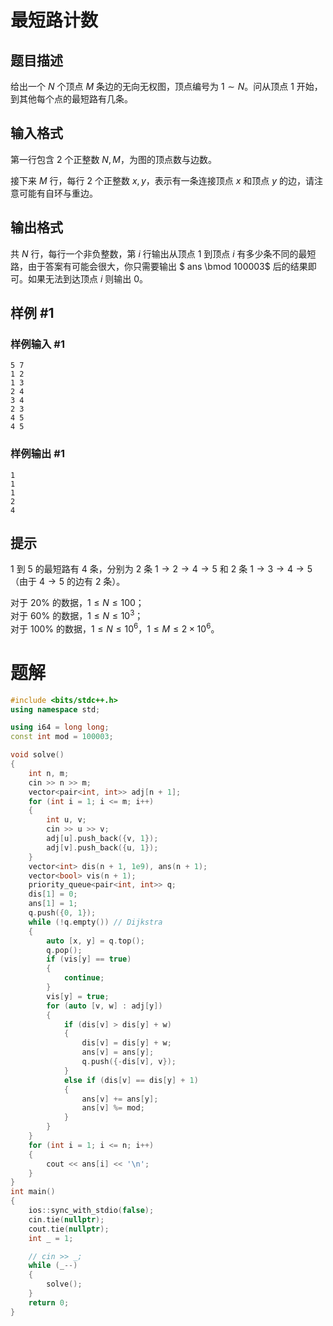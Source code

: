 # 最短路计数

## 题目描述

给出一个 $N$ 个顶点 $M$ 条边的无向无权图，顶点编号为 $1\sim N$。问从顶点 $1$ 开始，到其他每个点的最短路有几条。

## 输入格式

第一行包含 $2$ 个正整数 $N,M$，为图的顶点数与边数。

接下来 $M$ 行，每行 $2$ 个正整数 $x,y$，表示有一条连接顶点 $x$ 和顶点 $y$ 的边，请注意可能有自环与重边。

## 输出格式

共 $N$ 行，每行一个非负整数，第 $i$ 行输出从顶点 $1$ 到顶点 $i$ 有多少条不同的最短路，由于答案有可能会很大，你只需要输出 $ ans \bmod 100003$ 后的结果即可。如果无法到达顶点 $i$ 则输出 $0$。

## 样例 #1

### 样例输入 #1

```
5 7
1 2
1 3
2 4
3 4
2 3
4 5
4 5
```

### 样例输出 #1

```
1
1
1
2
4
```

## 提示

$1$ 到 $5$ 的最短路有 $4$ 条，分别为 $2$ 条 $1\to 2\to 4\to 5$ 和 $2$ 条 $1\to 3\to 4\to 5$（由于 $4\to 5$ 的边有 $2$ 条）。

对于 $20\%$ 的数据，$1\le N \le 100$；  
对于 $60\%$ 的数据，$1\le N \le 10^3$；  
对于 $100\%$ 的数据，$1\le N\le10^6$，$1\le M\le 2\times 10^6$。

# 题解

```c++
#include <bits/stdc++.h>
using namespace std;

using i64 = long long;
const int mod = 100003;

void solve()
{
    int n, m;
    cin >> n >> m;
    vector<pair<int, int>> adj[n + 1];
    for (int i = 1; i <= m; i++)
    {
        int u, v;
        cin >> u >> v;
        adj[u].push_back({v, 1});
        adj[v].push_back({u, 1});
    }
    vector<int> dis(n + 1, 1e9), ans(n + 1);
    vector<bool> vis(n + 1);
    priority_queue<pair<int, int>> q;
    dis[1] = 0;
    ans[1] = 1;
    q.push({0, 1});
    while (!q.empty()) // Dijkstra
    {
        auto [x, y] = q.top();
        q.pop();
        if (vis[y] == true)
        {
            continue;
        }
        vis[y] = true;
        for (auto [v, w] : adj[y])
        {
            if (dis[v] > dis[y] + w)
            {
                dis[v] = dis[y] + w;
                ans[v] = ans[y];
                q.push({-dis[v], v});
            }
            else if (dis[v] == dis[y] + 1)
            {
                ans[v] += ans[y];
                ans[v] %= mod;
            }
        }
    }
    for (int i = 1; i <= n; i++)
    {
        cout << ans[i] << '\n';
    }
}
int main()
{
    ios::sync_with_stdio(false);
    cin.tie(nullptr);
    cout.tie(nullptr);
    int _ = 1;

    // cin >> _;
    while (_--)
    {
        solve();
    }
    return 0;
}
```

